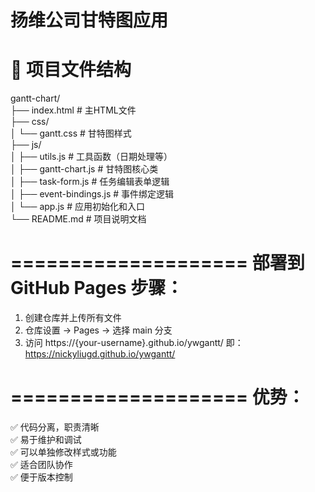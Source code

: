 # 扬维公司甘特图应用
📁 项目文件结构
====================

gantt-chart/  
├── index.html              # 主HTML文件  
├── css/  
│   └── gantt.css          # 甘特图样式  
├── js/  
│   ├── utils.js           # 工具函数（日期处理等）  
│   ├── gantt-chart.js     # 甘特图核心类  
│   ├── task-form.js       # 任务编辑表单逻辑  
│   ├── event-bindings.js  # 事件绑定逻辑  
│   └── app.js             # 应用初始化和入口  
└── README.md              # 项目说明文档

====================
部署到 GitHub Pages 步骤：
====================

1. 创建仓库并上传所有文件
2. 仓库设置 → Pages → 选择 main 分支
3. 访问 https://{your-username}.github.io/ywgantt/
   即：https://nickyliugd.github.io/ywgantt/

====================
优势：
====================

✅ 代码分离，职责清晰  
✅ 易于维护和调试  
✅ 可以单独修改样式或功能  
✅ 适合团队协作  
✅ 便于版本控制
